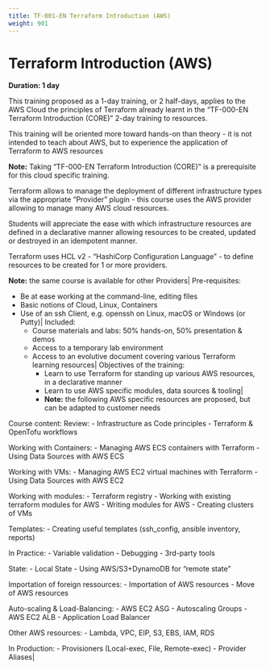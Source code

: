 ```yaml
---
title: TF-001-EN Terraform Introduction (AWS)
weight: 901
---
```

# Terraform Introduction (AWS)
**Duration: 1 day**

This training proposed as a 1-day training, or 2 half-days, applies to the AWS Cloud the principles of Terraform already learnt in the “TF-000-EN Terraform Introduction (CORE)” 2-day training to resources.

This training will be oriented more toward hands-on than theory - it is not intended to teach about AWS, but to experience the application of Terraform to AWS resources

**Note:** Taking “TF-000-EN Terraform Introduction (CORE)” is a prerequisite for this cloud specific training.

Terraform allows to manage the deployment of different infrastructure types via the appropriate “Provider” plugin - this course uses the AWS provider allowing to manage many AWS cloud resources.

Students will appreciate the ease with which infrastructure resources are defined in a declarative manner allowing resources to be created, updated or destroyed in an idempotent manner.

Terraform uses HCL v2 - “HashiCorp Configuration Language” - to define resources to be created for 1 or more providers.

**Note:** the same course is available for other Providers|
Pre-requisites:
  - Be at ease working at the command-line, editing files
  - Basic notions of Cloud, Linux, Containers
  - Use of an ssh Client, e.g. openssh on Linux, macOS or Windows (or Putty)|
Included:
    - Course materials and labs: 50% hands-on, 50% presentation & demos
    - Access to a temporary lab environment
    - Access to an evolutive document covering various Terraform learning resources|
Objectives of the training:
      - Learn to use Terraform for standing up various AWS resources, in a declarative manner
      - Learn to use AWS specific modules, data sources & tooling|
      - **Note:** the following AWS specific resources are proposed, but can be adapted to customer needs

Course content:
Review:
        - Infrastructure as Code principles
        - Terraform & OpenTofu workflows

Working with Containers:
        - Managing AWS ECS containers with Terraform
        - Using Data Sources with AWS ECS

Working with VMs:
        - Managing AWS EC2 virtual machines with Terraform
        - Using Data Sources with AWS EC2

Working with modules:
        - Terraform registry
        - Working with existing terraform modules for AWS
        - Writing modules for AWS
        - Creating clusters of VMs

Templates:
        - Creating useful templates (ssh_config, ansible inventory, reports)

In Practice:
        - Variable validation
        - Debugging
        - 3rd-party tools

State:
        - Local State
        - Using AWS/S3+DynamoDB for “remote state”

Importation of foreign ressources:
        - Importation of AWS resources
        - Move of AWS resources

Auto-scaling & Load-Balancing:
        - AWS EC2 ASG - Autoscaling Groups
        - AWS EC2 ALB - Application Load Balancer

Other AWS resources:
        - Lambda, VPC, EIP, S3, EBS, IAM, RDS

In Production:
        - Provisioners (Local-exec, File, Remote-exec)
        - Provider Aliases|

